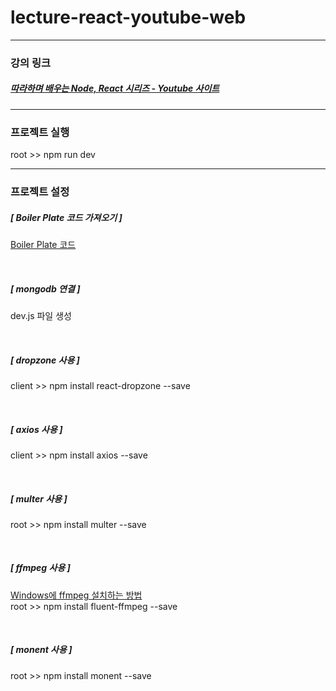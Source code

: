 # lecture-react-youtube-web

---

### 강의 링크

##### [따라하며 배우는 Node, React 시리즈 - Youtube 사이트](https://www.inflearn.com/course/%EB%94%B0%EB%9D%BC%ED%95%98%EB%A9%B0-%EB%B0%B0%EC%9A%B0%EB%8A%94-%EB%85%B8%EB%93%9C-%EB%A6%AC%EC%95%A1%ED%8A%B8-%EC%9C%A0%ED%8A%9C%EB%B8%8C-%EB%A7%8C%EB%93%A4%EA%B8%B0/dashboard)

---

### 프로젝트 실행

root >> npm run dev

---

### 프로젝트 설정

##### [ Boiler Plate 코드 가져오기 ]

[Boiler Plate 코드](https://github.com/jaewonhimnae/boilerplate-mern-stack)

<br/>

##### [ mongodb 연결 ]

dev.js 파일 생성

<br/>

##### [ dropzone 사용 ]

client >> npm install react-dropzone --save

<br/>

##### [ axios 사용 ]

client >> npm install axios --save

<br/>

##### [ multer 사용 ]

root >> npm install multer --save

<br/>

##### [ ffmpeg 사용 ]

[Windows에 ffmpeg 설치하는 방법](https://www.lainyzine.com/ko/article/how-to-install-ffmpeg-on-windows-10/)  
root >> npm install fluent-ffmpeg --save

<br/>

##### [ monent 사용 ]

root >> npm install monent --save
